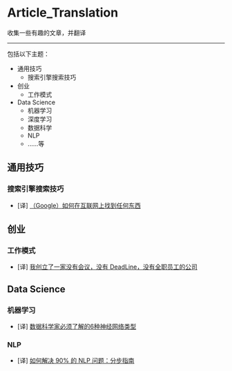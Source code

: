 # Article_Translation
收集一些有趣的文章，并翻译

---
包括以下主题：

- 通用技巧
  - 搜索引擎搜索技巧
- 创业
  - 工作模式
- Data Science
  - 机器学习
  - 深度学习
  - 数据科学
  - NLP
  - ......等


## 通用技巧
### 搜索引擎搜索技巧
- [译] [（Google）如何在互联网上找到任何东西](https://github.com/datugou/Article_Translation/blob/master/General_Skills/article.2020.04.04-how%20to%20find%20anything%20on%20the%20Internet.md)

## 创业
### 工作模式
- [译] [我创立了一家没有会议，没有 DeadLine，没有全职员工的公司](https://github.com/datugou/Article_Translation/blob/master/Start-up/article.2020.01.07-No%20Meetings,%20No%20Deadlines,%20No%20Full-Time%20Employees.md)

## Data Science
### 机器学习
- [译] [数据科学家必须了解的6种神经网络类型](https://github.com/datugou/Article_Translation/blob/master/Machine_learning/article.2020.11.30-6%20Types%20of%20Neural%20Networks%20Every%20Data%20Scientist%20Must%20Know.md)
### NLP
- [译] [如何解决 90% 的 NLP 问题：分步指南](https://github.com/datugou/Article_Translation/blob/master/Machine_learning/article.2018.01.24-How%20to%20solve%2090%25%20of%20NLP%20problems:%20a%20step-by-step%20guide.md)

